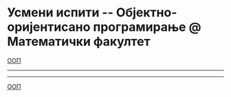 # Усмени испити -- Објектно-оријентисано програмирање @ Математички факултет

[ООП](../README.md)

---

---

[ООП](../README.md)